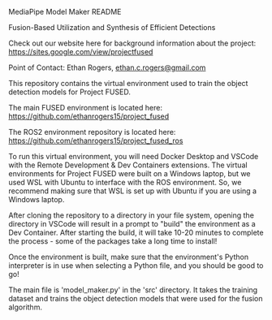 MediaPipe Model Maker README

Fusion-Based Utilization and Synthesis of Efficient Detections

Check out our website here for background information about the project: 
https://sites.google.com/view/projectfused

Point of Contact: Ethan Rogers, ethan.c.rogers@gmail.com

This repository contains the virtual environment used to train the object
detection models for Project FUSED. 

The main FUSED environment is located here:
https://github.com/ethanrogers15/project_fused

The ROS2 environment repository is located here:
https://github.com/ethanrogers15/project_fused_ros

To run this virtual environment, you will need Docker Desktop and VSCode with
the Remote Development & Dev Containers extensions. The virtual environments
for Project FUSED were built on a Windows laptop, but we used WSL with Ubuntu
to interface with the ROS environment. So, we recommend making sure that WSL
is set up with Ubuntu if you are using a Windows laptop. 

After cloning the repository to a directory in your file system, opening the 
directory in VSCode will result in a prompt to "build" the environment as a 
Dev Container. After starting the build, it will take 10-20 minutes to complete
the process - some of the packages take a long time to install!

Once the environment is built, make sure that the environment's Python
interpreter is in use when selecting a Python file, and you should be good to
go!

The main file is 'model_maker.py' in the 'src' directory. It takes the training
dataset and trains the object detection models that were used for the fusion
algorithm.
